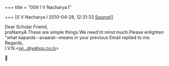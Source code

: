 +++
title = "009 I V Nacharya I"

+++
[[I V Nacharya I	2010-04-28, 12:31:33 [Source](https://groups.google.com/g/bvparishat/c/Uldod9zSn5I)]]



Dear Scholar Friend,  
praNamyA.These are simple things.We need'nt mind much.Please enlighten "what kaparda--avaarat--means in your previous Email replied to me.  
Regards,  
I.V.N.\<[ivi...@yahoo.co.in]()\>



